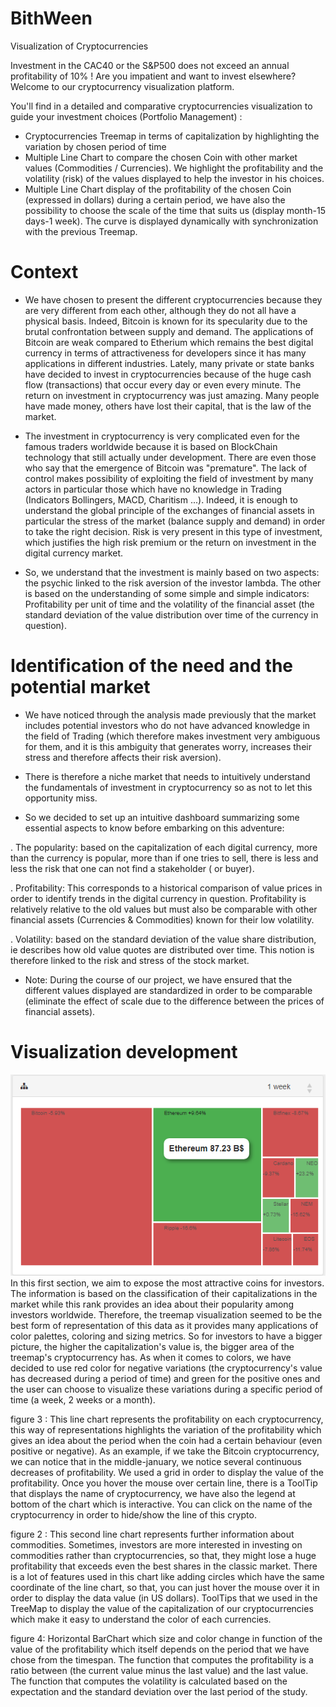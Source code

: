 # BithWeen
Visualization of Cryptocurrencies

Investment in the CAC40 or the S&P500 does not exceed an annual profitability of 10% ! Are you impatient and want to invest elsewhere?
Welcome to our cryptocurrency visualization platform.

You'll find in a detailed and comparative cryptocurrencies visualization to guide your investment choices (Portfolio Management) :

- Cryptocurrencies Treemap in terms of capitalization by highlighting the variation by chosen period of time
- Multiple Line Chart to compare the chosen Coin with other market values (Commodities / Currencies). We highlight the profitability and the volatility (risk) of the values displayed to help the investor in his choices.
- Multiple Line Chart display of the profitability of the chosen Coin (expressed in dollars) during a certain period, we have also the possibility to choose the scale of the time that suits us (display month-15 days-1 week). The curve is displayed dynamically with synchronization with the previous Treemap.

# Context
- We have chosen to present the different cryptocurrencies because they are very different from each other, although they do not all have a physical basis. Indeed, Bitcoin is known for its specularity due to the brutal confrontation between supply and demand. The applications of Bitcoin are weak compared to Etherium which remains the best digital currency in terms of attractiveness for developers since it has many applications in different industries.
Lately, many private or state banks have decided to invest in cryptocurrencies because of the huge cash flow (transactions) that occur every day or even every minute. The return on investment in cryptocurrency was just amazing. Many people have made money, others have lost their capital, that is the law of the market.
- The investment in cryptocurrency is very complicated even for the famous traders worldwide because it is based on BlockChain technology that still actually under development. There are even those who say that the emergence of Bitcoin was "premature".
The lack of control makes possibility of exploiting the field of investment by many actors in particular those which have no knowledge in Trading (Indicators Bollingers, MACD, Charitism ...).
Indeed, it is enough to understand the global principle of the exchanges of financial assets in particular the stress of the market (balance supply and demand) in order to take the right decision. Risk is very present in this type of investment, which justifies the high risk premium or the return on investment in the digital currency market.

- So, we understand that the investment is mainly based on two aspects: the psychic linked to the risk aversion of the investor lambda. The other is based on the understanding of some simple and simple indicators: Profitability per unit of time and the volatility of the financial asset (the standard deviation of the value distribution over time of the currency in question).

 # Identification of the need and the potential market
- We  have noticed through the analysis made previously that the market includes potential investors who do not have advanced knowledge in the field of Trading (which therefore makes investment very ambiguous for them, and it is this ambiguity that generates worry, increases their stress and therefore affects their risk aversion).
 
- There is therefore a niche market that needs to intuitively understand the fundamentals of investment in cryptocurrency so as not to let this opportunity miss.

- So we decided to set up an intuitive dashboard summarizing some essential aspects to know before embarking on this adventure:

. The popularity: based on the capitalization of each digital currency, more than the currency is popular, more than if one tries to sell, there is less and less the risk that one can not find a stakeholder ( or buyer).

. Profitability: This corresponds to a historical comparison of value prices in order to identify trends in the digital currency in question. Profitability is relatively relative to the old values ​​but must also be comparable with other financial assets (Currencies & Commodities) known for their low volatility.

. Volatility: based on the standard deviation of the value share distribution, ie describes how old value quotes are distributed over time. This notion is therefore linked to the risk and stress of the stock market.

- Note: During the course of our project, we have ensured that the different values ​​displayed are standardized in order to be comparable (eliminate the effect of scale due to the difference between the prices of financial assets).

# Visualization development
![fig1](figures/fig1.png)
 In this first section, we aim to expose the most attractive coins for investors. The information is based on the classification of their capitalizations in the market while this rank provides an idea about their popularity among investors worldwide.
Therefore, the treemap visualization seemed to be the best form of representation of this data as it provides many applications of color palettes, coloring and sizing metrics. So for investors to have a bigger picture, the higher the capitalization's value is, the bigger area of the treemap's cryptocurrency has. As when it comes to colors, we have decided to use red color for negative variations (the cryptocurrency's value has decreased during a period of time) and green for the positive ones and the user can choose to visualize these variations during a specific period of time (a week, 2 weeks or a month). 

figure 3 :
 This line chart represents the profitability on each cryptocurrency, this way of representations highlights the variation of the profitability which gives an idea about the period when the coin had a certain behaviour (even positive or negative). As an example, if we take the Bitcoin cryptocurrency, we can notice that in the middle-january, we notice several continuous decreases of profitability. We used a grid in order to display the value of the profitability. Once you hover the mouse over certain line, there is a ToolTip that displays the name of cryptocurrency, we have also the legend at bottom of the chart which is interactive. You can click on the name of the cryptocurrency in order to hide/show the line of this crypto.
 
figure 2 :
This second line chart represents further information about commodities. Sometimes, investors are more interested in investing on commodities rather than cryptocurrencies, so that, they might lose a huge profitability that exceeds even the best shares in the classic market. There is a lot of features used in this chart like adding circles which have the same coordinate of the line chart, so that, you can just hover the mouse over it in order to display the data value (in US dollars). ToolTips that we used in the TreeMap to display the value of the capitalization of our cryptocurrencies which make it easy to understand the color of each currencies. 
 
figure 4:
Horizontal BarChart which size and color change in function of the value of the profitability which itself depends on the period that we have chose from the timespan. 
The function that computes the profitability is a ratio between (the current value minus the last value) and the last value.
The function that computes the volatility is calculated based on the expectation and the standard deviation over the last period of the study.


